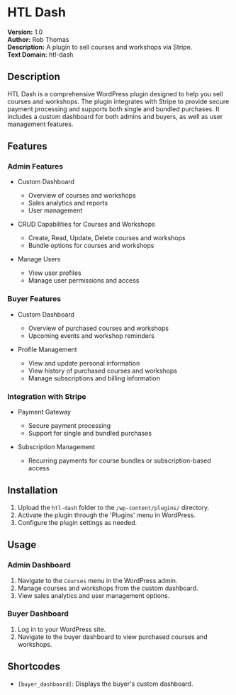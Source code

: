 # HTL Dash

**Version:** 1.0  
**Author:** Rob Thomas  
**Description:** A plugin to sell courses and workshops via Stripe.  
**Text Domain:** htl-dash

## Description

HTL Dash is a comprehensive WordPress plugin designed to help you sell courses and workshops. The plugin integrates with Stripe to provide secure payment processing and supports both single and bundled purchases. It includes a custom dashboard for both admins and buyers, as well as user management features.

## Features

### Admin Features

- Custom Dashboard
    - Overview of courses and workshops
    - Sales analytics and reports
    - User management

- CRUD Capabilities for Courses and Workshops
    - Create, Read, Update, Delete courses and workshops
    - Bundle options for courses and workshops

- Manage Users
    - View user profiles
    - Manage user permissions and access

### Buyer Features

- Custom Dashboard
    - Overview of purchased courses and workshops
    - Upcoming events and workshop reminders

- Profile Management
    - View and update personal information
    - View history of purchased courses and workshops
    - Manage subscriptions and billing information

### Integration with Stripe

- Payment Gateway
    - Secure payment processing
    - Support for single and bundled purchases

- Subscription Management
    - Recurring payments for course bundles or subscription-based access

## Installation

1. Upload the `htl-dash` folder to the `/wp-content/plugins/` directory.
2. Activate the plugin through the 'Plugins' menu in WordPress.
3. Configure the plugin settings as needed.

## Usage

### Admin Dashboard

1. Navigate to the `Courses` menu in the WordPress admin.
2. Manage courses and workshops from the custom dashboard.
3. View sales analytics and user management options.

### Buyer Dashboard

1. Log in to your WordPress site.
2. Navigate to the buyer dashboard to view purchased courses and workshops.

## Shortcodes

- `[buyer_dashboard]`: Displays the buyer's custom dashboard.



